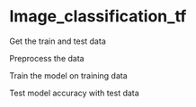 # Image_classification_tf

Get the train and test data 

Preprocess the data

Train the model on training data

Test model accuracy with test data
